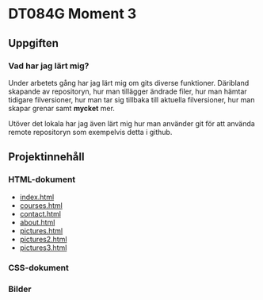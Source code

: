 # DT084G Moment 3
## Uppgiften
### Vad har jag lärt mig?

Under arbetets gång har jag lärt mig om gits diverse funktioner. Däribland skapande av repositoryn, hur man tillägger ändrade filer, hur man hämtar tidigare filversioner, hur man tar sig tillbaka till aktuella filversioner, hur man skapar grenar samt **mycket** mer.

Utöver det lokala har jag även lärt mig hur man använder git för att använda remote repositoryn som exempelvis detta i github. 

## Projektinnehåll
### HTML-dokument
* [index.html](../main/index.html)
* [courses.html](../main/courses.html)
* [contact.html](../main/contact.html)
* [about.html](../main/about.html)
* [pictures.html](../main/pictures.html)
* [pictures2.html](../main/pictures2.html)
* [pictures3.html](../main/pictures3.html)

### CSS-dokument


### Bilder

